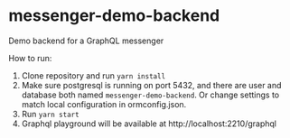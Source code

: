 # messenger-demo-backend
Demo backend for a GraphQL messenger

How to run:

1. Clone repository and run `yarn install`
2. Make sure postgresql is running on port 5432, and there are user and database both named `messenger-demo-backend`. Or change settings to match local configuration in ormconfig.json.
3. Run `yarn start`
4. Graphql playground will be available at http://localhost:2210/graphql
